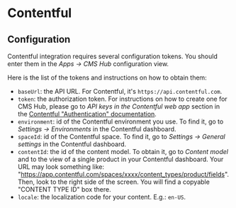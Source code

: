 # Contentful

## Configuration

Contentful integration requires several configuration tokens. You should enter them in the _Apps -> CMS Hub_ configuration view.

Here is the list of the tokens and instructions on how to obtain them:

- `baseUrl`: the API URL. For Contentful, it's `https://api.contentful.com`.
- `token`: the authorization token. For instructions on how to create one for CMS Hub, please go to _API keys in the Contentful web app_ section in the [Contentful "Authentication" documentation](https://www.contentful.com/developers/docs/references/authentication/).
- `environment`: id of the Contentful environment you use. To find it, go to _Settings -> Environments_ in the Contentful dashboard.
- `spaceId`: id of the Contentful space. To find it, go to _Settings -> General settings_ in the Contentful dashboard.
- `contentId`: the id of the content model. To obtain it, go to _Content model_ and to the view of a single product in your Contentful dashboard. Your URL may look something like: "https://app.contentful.com/spaces/xxxx/content_types/product/fields". Then, look to the right side of the screen. You will find a copyable "CONTENT TYPE ID" box there.
- `locale`: the localization code for your content. E.g.: `en-US`.
